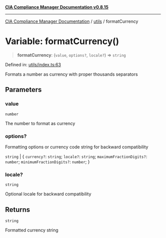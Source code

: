 [**CIA Compliance Manager Documentation v0.8.15**](../../README.md)

***

[CIA Compliance Manager Documentation](../../modules.md) / [utils](../README.md) / formatCurrency

# Variable: formatCurrency()

> **formatCurrency**: (`value`, `options?`, `locale?`) => `string`

Defined in: [utils/index.ts:63](https://github.com/Hack23/cia-compliance-manager/blob/50a3bb1fa64948444e36c06fee075b5043350db0/src/utils/index.ts#L63)

Formats a number as currency with proper thousands separators

## Parameters

### value

`number`

The number to format as currency

### options?

Formatting options or currency code string for backward compatibility

`string` | \{ `currency?`: `string`; `locale?`: `string`; `maximumFractionDigits?`: `number`; `minimumFractionDigits?`: `number`; \}

### locale?

`string`

Optional locale for backward compatibility

## Returns

`string`

Formatted currency string
